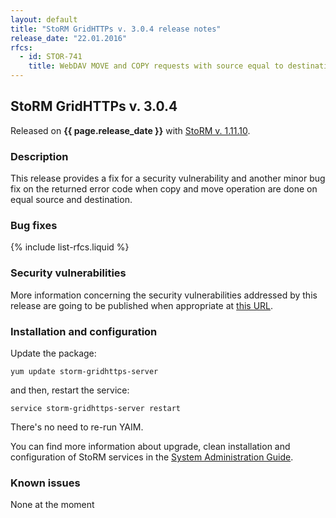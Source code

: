 ```yaml
---
layout: default
title: "StoRM GridHTTPs v. 3.0.4 release notes"
release_date: "22.01.2016"
rfcs:
  - id: STOR-741
    title: WebDAV MOVE and COPY requests with source equal to destination fail with 412 instead of 403
---
```


## StoRM GridHTTPs v. 3.0.4

Released on **{{ page.release_date }}** with [StoRM v. 1.11.10][StoRM-1.11.10].

### Description

This release provides a fix for a security vulnerability and another minor bug fix on the returned error code when copy and move operation are done on equal source and destination.

### Bug fixes

{% include list-rfcs.liquid %}

### Security vulnerabilities

More information concerning the security vulnerabilities addressed by this release are going to be published when appropriate at [this URL](https://wiki.egi.eu/wiki/SVG:Advisory-SVG-2015-10134).

### Installation and configuration

Update the package:

    yum update storm-gridhttps-server

and then, restart the service:

    service storm-gridhttps-server restart

There's no need to re-run YAIM.

You can find more information about upgrade, clean installation and configuration of StoRM services in the [System Administration Guide][storm-sysadmin-guide].

### Known issues

None at the moment

[StoRM-1.11.10]: {{site.baseurl}}/release-notes/StoRM-v1.11.10.html
[storm-sysadmin-guide]: {{site.baseurl}}/documentation/sysadmin-guide/
